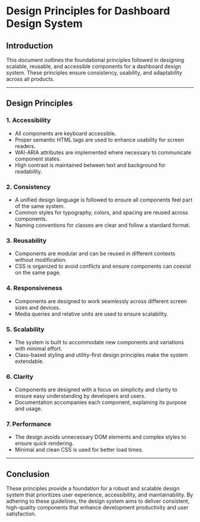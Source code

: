 # Design Principles for Dashboard Design System

## Introduction
This document outlines the foundational principles followed in designing scalable, reusable, and accessible components for a dashboard design system. These principles ensure consistency, usability, and adaptability across all products.

---

## Design Principles

### 1. Accessibility
- All components are keyboard accessible.
- Proper semantic HTML tags are used to enhance usability for screen readers.
- WAI-ARIA attributes are implemented where necessary to communicate component states.
- High contrast is maintained between text and background for readability.

### 2. Consistency
- A unified design language is followed to ensure all components feel part of the same system.
- Common styles for typography, colors, and spacing are reused across components.
- Naming conventions for classes are clear and follow a standard format.

### 3. Reusability
- Components are modular and can be reused in different contexts without modification.
- CSS is organized to avoid conflicts and ensure components can coexist on the same page.

### 4. Responsiveness
- Components are designed to work seamlessly across different screen sizes and devices.
- Media queries and relative units are used to ensure scalability.

### 5. Scalability
- The system is built to accommodate new components and variations with minimal effort.
- Class-based styling and utility-first design principles make the system extendable.

### 6. Clarity
- Components are designed with a focus on simplicity and clarity to ensure easy understanding by developers and users.
- Documentation accompanies each component, explaining its purpose and usage.

### 7. Performance
- The design avoids unnecessary DOM elements and complex styles to ensure quick rendering.
- Minimal and clean CSS is used for better load times.

---

## Conclusion
These principles provide a foundation for a robust and scalable design system that prioritizes user experience, accessibility, and maintainability. By adhering to these guidelines, the design system aims to deliver consistent, high-quality components that enhance development productivity and user satisfaction.

